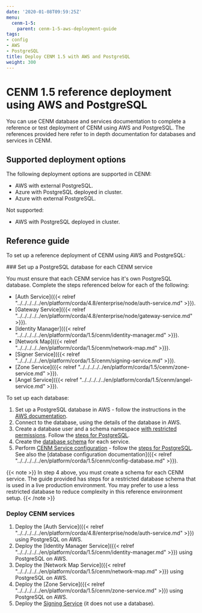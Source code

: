 ```yaml
---
date: '2020-01-08T09:59:25Z'
menu:
  cenm-1-5:
    parent: cenm-1-5-aws-deployment-guide
tags:
- config
- AWS
- PostgreSQL
title: Deploy CENM 1.5 with AWS and PostgreSQL
weight: 300
---
```


# CENM 1.5 reference deployment using AWS and PostgreSQL

You can use CENM database and services documentation to complete a reference or test deployment of CENM using AWS and PostgreSQL. The references provided here refer to in depth documentation for databases and services in CENM.

## Supported deployment options

The following deployment options are supported in CENM:

* AWS with external PostgreSQL.
* Azure with PostgreSQL deployed in cluster.
* Azure with external PostgreSQL.

Not supported:

* AWS with PostgreSQL deployed in cluster.

## Reference guide

To set up a reference deployment of CENM using AWS and PostgreSQL:

### Set up a PostgreSQL database for each CENM service

You must ensure that each CENM service has it's own PostgreSQL database. Complete the steps referenced below for each of the following:

* [Auth Service]({{< relref "../../../../../en/platform/corda/4.8/enterprise/node/auth-service.md" >}}).
* [Gateway Service]({{< relref "../../../../../en/platform/corda/4.8/enterprise/node/gateway-service.md" >}}).
* [Identity Manager]({{< relref "../../../../../en/platform/corda/1.5/cenm/identity-manager.md" >}}).
* [Network Map]({{< relref "../../../../../en/platform/corda/1.5/cenm/network-map.md" >}}).
* [Signer Service]({{< relref "../../../../../en/platform/corda/1.5/cenm/signing-service.md" >}}).
* [Zone Service]({{< relref "../../../../../en/platform/corda/1.5/cenm/zone-service.md" >}}).
* [Angel Service]({{< relref "../../../../../en/platform/corda/1.5/cenm/angel-service.md" >}}).

To set up each database:

1. Set up a PostgreSQL database in AWS - follow the instructions in the [AWS documentation](https://aws.amazon.com/rds/postgresql).
2. Connect to the database, using the details of the database in AWS.
3. Create a database user and a schema namespace [with restricted permissions](../../../../../en/platform/corda/1.5/cenm/database-set-up.html#1-create-a-database-user-with-schema-permissions). Follow the [steps for PostgreSQL](../../../../../en/platform/corda/1.5/cenm/database-set-up.html#postgresql).
4. Create the [database schema](../../../../../en/platform/corda/1.5/cenm/database-set-up.html#2-database-schema-creation) for each service.
5. Perform [CENM Service configuration](../../../../../en/platform/corda/1.5/cenm/database-set-up.html#3-cenm-service-configuration) - follow the [steps for PostgreSQL](../../../../../en/platform/corda/1.5/cenm/database-set-up.html#postgresql-1). See also the [database configuration documentation]({{< relref "../../../../../en/platform/corda/1.5/cenm/config-database.md" >}}).

{{< note >}}
In step 4 above, you must create a schema for each CENM service. The guide provided has steps for a restricted database schema that is used in a live production environment. You may prefer to use a less restricted database to reduce complexity in this reference environment setup.
{{< /note >}}

### Deploy CENM services

1. Deploy the [Auth Service]({{< relref "../../../../../en/platform/corda/4.8/enterprise/node/auth-service.md" >}}) using PostgreSQL on AWS.
2. Deploy the [Identity Manager Service]({{< relref "../../../../../en/platform/corda/1.5/cenm/identity-manager.md" >}}) using PostgreSQL on AWS.
3. Deploy the [Network Map Service]({{< relref "../../../../../en/platform/corda/1.5/cenm/network-map.md" >}}) using PostgreSQL on AWS.
4. Deploy the [Zone Service]({{< relref "../../../../../en/platform/corda/1.5/cenm/zone-service.md" >}}) using PostgreSQL on AWS.
5. Deploy the [Signing Service](../../../../../en/platform/corda/1.5/cenm/signing-service.html#signing-service) (it does not use a database).
